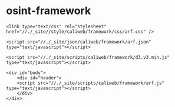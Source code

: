 # osint-framework
<section>
    <!--<meta http-equiv="Content-Type" content="text/html;charset=utf-8"/>-->
    
    <link type="text/css" rel="stylesheet" href="//./_site//style/caliweb/framework/css/arf.css" />
    
    <script src="//./_site/json/caliweb/framework/arf.json" type="text/javascript"></script>
    
    <script src="//./_site/scripts/caliweb/framework/d3.v3.min.js" type="text/javascript"></script>
    
    <div id="body">
        <div id="header">
        <script src="//./_site/scripts/caliweb/framework/arf.js" type="text/javascript"></script>
        </div>
    </div>

</section>
